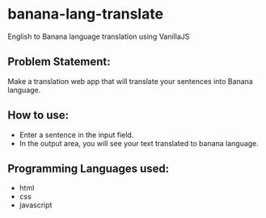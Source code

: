 # banana-lang-translate
English to Banana language translation using VanillaJS

## Problem Statement:
 Make a translation web app that will translate your sentences into Banana language.

## How to use:
- Enter a sentence in the input field.
- In the output area, you will see your text translated to banana language.

## Programming Languages used:
- html
- css
- javascript
